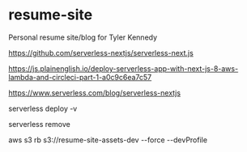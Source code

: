 # resume-site
Personal resume site/blog for Tyler Kennedy

https://github.com/serverless-nextjs/serverless-next.js

https://js.plainenglish.io/deploy-serverless-app-with-next-js-8-aws-lambda-and-circleci-part-1-a0c9c6ea7c57

https://www.serverless.com/blog/serverless-nextjs

serverless deploy -v

serverless remove

aws s3 rb s3://resume-site-assets-dev --force --devProfile